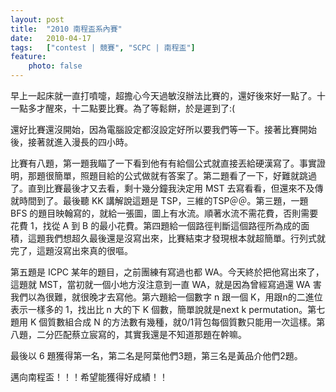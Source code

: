 ```yaml
---
layout: post
title:  "2010 南程盃系內賽"
date:   2010-04-17
tags:   ["contest | 競賽", "SCPC | 南程盃"]
feature:
    photo: false
---
```


早上一起床就一直打噴嚏，超擔心今天過敏沒辦法比賽的，還好後來好一點了。十一點多才醒來，十二點要比賽。為了等鬆餅，於是遲到了:(

還好比賽還沒開始，因為電腦設定都沒設定好所以要我們等一下。接著比賽開始後，接著就進入漫長的四小時。

比賽有八題，第一題我瞄了一下看到他有有給個公式就直接丟給硬漢寫了。事實證明，那題很簡單，照題目給的公式做就有答案了。第二題看了一下，好難就跳過了。直到比賽最後才又去看，剩十幾分鐘我決定用 MST 去寫看看，但還來不及傳就時間到了。最後聽 KK 講解說這題是 TSP，三維的TSP＠＠。第三題，一題 BFS 的題目映翰寫的，就給一張圖，圖上有水流。順著水流不需花費，否則需要花費 1，找從 A 到 B 的最小花費。第四題給一個路徑判斷這個路徑所為成的面積，這題我們想超久最後還是沒寫出來，比賽結束才發現根本就超簡單。行列式就完了，這題沒寫出來真的很嘔。

第五題是 ICPC 某年的題目，之前團練有寫過也都 WA。今天終於把他寫出來了，這題就 MST，當初就一個小地方沒注意到一直 WA，就是因為曾經寫過還 WA 害我們以為很難，就很晚才去寫他。第六題給一個數字 n 跟一個 K，用跟n的二進位表示一樣多的 1，找出比 n 大的下 K 個數，簡單說就是next k permutation。第七題用 K 個質數組合成 N 的方法數有幾種，就0/1背包每個質數只能用一次這樣。第八題，二分匹配蔡立宸寫的，其實我還是不知道那題在幹嘛。

最後以 6 題獲得第一名，第二名是阿葉他們3題，第三名是黃品介他們2題。

邁向南程盃！！！希望能獲得好成績！！
